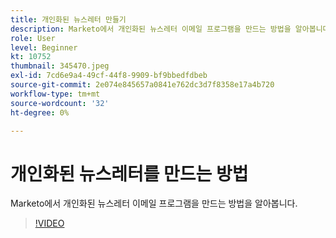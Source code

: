 ```yaml
---
title: 개인화된 뉴스레터 만들기
description: Marketo에서 개인화된 뉴스레터 이메일 프로그램을 만드는 방법을 알아봅니다.
role: User
level: Beginner
kt: 10752
thumbnail: 345470.jpeg
exl-id: 7cd6e9a4-49cf-44f8-9909-bf9bbedfdbeb
source-git-commit: 2e074e845657a0841e762dc3d7f8358e17a4b720
workflow-type: tm+mt
source-wordcount: '32'
ht-degree: 0%

---
```


# 개인화된 뉴스레터를 만드는 방법

Marketo에서 개인화된 뉴스레터 이메일 프로그램을 만드는 방법을 알아봅니다.

>[!VIDEO](https://video.tv.adobe.com/v/345470/?quality=12&learn=on)

